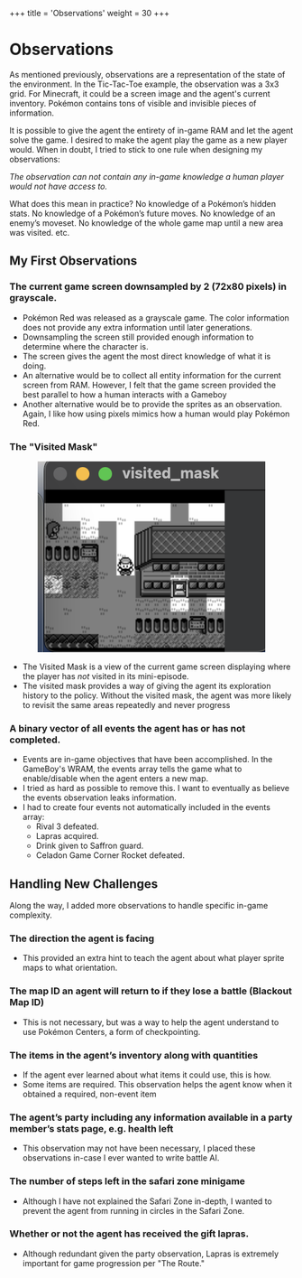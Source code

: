 +++
title = 'Observations'
weight = 30
+++

# Observations

As mentioned previously, observations are a representation of the state of the environment. In the Tic-Tac-Toe example, the observation was a 3x3 grid. For Minecraft, it could be a screen image and the agent's current inventory. Pokémon contains tons of visible and invisible pieces of information.

It is possible to give the agent the entirety of in-game RAM and let the agent solve the game. I desired to make the agent play the game as a new player would. When in doubt, I tried to stick to one rule when designing my observations:

_The observation can not contain any in-game knowledge a human player would not have access to._

What does this mean in practice? No knowledge of a Pokémon’s hidden stats. No knowledge of a Pokémon’s future moves. No knowledge of an enemy’s moveset. No knowledge of the whole game map until a new area was visited. etc. 


## My First Observations

### The current game screen downsampled by 2 (72x80 pixels) in grayscale.
- Pokémon Red was released as a grayscale game. The color information does not provide any extra information until later generations.
- Downsampling the screen still provided enough information to determine where the character is.
- The screen gives the agent the most direct knowledge of what it is doing. 
- An alternative would be to collect all entity information for the current screen from RAM. However, I felt that the game screen provided the best parallel to how a human interacts with a Gameboy  
- Another alternative would be to provide the sprites as an observation. Again, I like how using pixels mimics how a human would play Pokémon Red.

### The "Visited Mask"

<div style="text-align: center;">

![](assets/visitedmask.png)

</div>


- The Visited Mask is a view of the current game screen displaying where the player has *not* visited in its mini-episode.
- The visited mask provides a way of giving the agent its exploration history to the policy. Without the visited mask, the agent was more likely to revisit the same areas repeatedly and never progress  

### A binary vector of all events the agent has or has not completed.   
- Events are in-game objectives that have been accomplished. In the GameBoy's WRAM, the events array tells the game what to enable/disable when the agent enters a new map.
- I tried as hard as possible to remove this. I want to eventually as believe the events observation leaks information.
- I had to create four events not automatically included in the events array:
  - Rival 3 defeated.
  - Lapras acquired.
  - Drink given to Saffron guard.
  - Celadon Game Corner Rocket defeated.

## Handling New Challenges
Along the way, I added more observations to handle specific in-game complexity.

### The direction the agent is facing  
- This provided an extra hint to teach the agent about what player sprite maps to what orientation.

### The map ID an agent will return to if they lose a battle (Blackout Map ID)
- This is not necessary, but was a way to help the agent understand to use Pokémon Centers, a form of checkpointing.

### The items in the agent’s inventory along with quantities  
- If the agent ever learned about what items it could use, this is how.   
- Some items are required. This observation helps the agent know when it obtained a required, non-event item  

### The agent’s party including any information available in a party member’s stats page, e.g. health left  
- This observation may not have been necessary, I placed these observations in-case I ever wanted to write battle AI.

### The number of steps left in the safari zone minigame  
- Although I have not explained the Safari Zone in-depth, I wanted to prevent the agent from running in circles in the Safari Zone.

### Whether or not the agent has received the gift lapras.  
- Although redundant given the party observation, Lapras is extremely important for game progression per "The Route."
